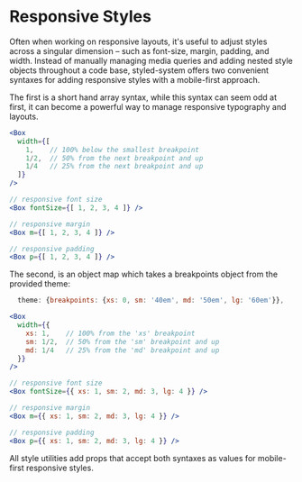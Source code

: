 
# Responsive Styles

Often when working on responsive layouts, it's useful to adjust styles across a singular dimension –
such as font-size, margin, padding, and width. Instead of manually managing media queries and adding nested style objects throughout a code base,
styled-system offers two convenient syntaxes for adding responsive styles with a mobile-first approach.

The first is a short hand array syntax, while this syntax can seem odd at first, it can become a powerful way to manage responsive
typography and layouts.

```jsx
<Box
  width={[
    1,    // 100% below the smallest breakpoint
    1/2,  // 50% from the next breakpoint and up
    1/4   // 25% from the next breakpoint and up
  ]}
/>

// responsive font size
<Box fontSize={[ 1, 2, 3, 4 ]} />

// responsive margin
<Box m={[ 1, 2, 3, 4 ]} />

// responsive padding
<Box p={[ 1, 2, 3, 4 ]} />
```

The second, is an object map which takes a breakpoints object from the provided theme:

```javascript
  theme: {breakpoints: {xs: 0, sm: '40em', md: '50em', lg: '60em'}},
```

```jsx
<Box
  width={{
    xs: 1,    // 100% from the 'xs' breakpoint
    sm: 1/2,  // 50% from the 'sm' breakpoint and up
    md: 1/4   // 25% from the 'md' breakpoint and up
  }}
/>

// responsive font size
<Box fontSize={{ xs: 1, sm: 2, md: 3, lg: 4 }} />

// responsive margin
<Box m={{ xs: 1, sm: 2, md: 3, lg: 4 }} />

// responsive padding
<Box p={{ xs: 1, sm: 2, md: 3, lg: 4 }} />
```

All style utilities add props that accept both syntaxes as values for mobile-first responsive styles.

